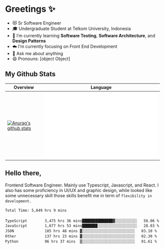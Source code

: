 # Greetings ✨
- 😻 Sr Software Engineer
- 🎓 Undergraduate Student at Telkom University, Indonesia
- 🌱 I’m currently learning **Software Testing**, **Software Architecture**, and **Design Patterns**
- ☁️ I’m currently focusing on Front End Development
- 💬 Ask me about anything
- 😄 Pronouns: [object Object]

## My Github Stats

| Overview | Language |
| --- | --- |
|[![Anurag's github stats](https://github-readme-stats.vercel.app/api?username=abui-am&count_private=true)](https://github.com/anuraghazra/github-readme-stats)|![Language](https://raw.githubusercontent.com/abui-am/stats/c6455f656dfce7acd3951e5ec5b25d72af0b2ee3/generated/languages.svg)|

## Hello there, 
Frontend Software Engineer. 
Mainly use Typescript, Javascript, and React. I also has some proficiency in UI/UX and graphic design, while looked like some unnecessary skill those skills benefit me in term of `flexibility in development.`


<!--START_SECTION:waka-->

```txt
Total Time: 5,849 hrs 9 mins

TypeScript        3,475 hrs 36 mins██████████████▓░░░░░░░░░░   58.06 %
JavaScript        1,677 hrs 53 mins███████░░░░░░░░░░░░░░░░░░   28.03 %
JSON              185 hrs 48 mins ▓░░░░░░░░░░░░░░░░░░░░░░░░   03.10 %
Other             137 hrs 23 mins ▓░░░░░░░░░░░░░░░░░░░░░░░░   02.30 %
Python            96 hrs 37 mins  ▒░░░░░░░░░░░░░░░░░░░░░░░░   01.61 %
```

<!--END_SECTION:waka-->
